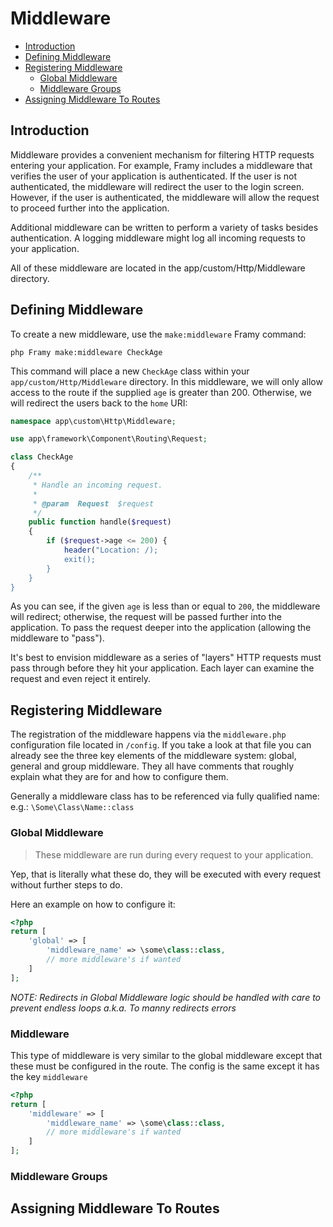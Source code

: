 # Middleware

- [Introduction](#introduction)
- [Defining Middleware](#defining-middleware)
- [Registering Middleware](#registering-middleware)
    - [Global Middleware](#global-middleware)
    - [Middleware Groups](#middleware-groups)
- [Assigning Middleware To Routes](#assigning-middleware-to-routes)

## Introduction

Middleware provides a convenient mechanism for filtering HTTP requests entering your application. For example, Framy includes a middleware that verifies the user of your application is authenticated. If the user is not authenticated, the middleware will redirect the user to the login screen. However, if the user is authenticated, the middleware will allow the request to proceed further into the application.

Additional middleware can be written to perform a variety of tasks besides authentication.  A logging middleware might log all incoming requests to your application.

All of these middleware are located in the app/custom/Http/Middleware directory.

## Defining Middleware

To create a new middleware, use the `make:middleware` Framy command:

`php Framy make:middleware CheckAge`

This command will place a new `CheckAge` class within your `app/custom/Http/Middleware` directory. In this middleware, we will only allow access to the route if the supplied `age` is greater than 200. Otherwise, we will redirect the users back to the `home` URI:

```php
namespace app\custom\Http\Middleware;

use app\framework\Component\Routing\Request;

class CheckAge
{
    /**
     * Handle an incoming request.
     *
     * @param  Request  $request
     */
    public function handle($request)
    {
        if ($request->age <= 200) {
            header("Location: /);
            exit();
        }
    }
}
```

As you can see, if the given `age` is less than or equal to `200`, the middleware will redirect; otherwise, the request will be passed further into the application. To pass the request deeper into the application (allowing the middleware to "pass").

It's best to envision middleware as a series of "layers" HTTP requests must pass through before they hit your application. Each layer can examine the request and even reject it entirely.

## Registering Middleware

The registration of the middleware happens via the `middleware.php` configuration file located in `/config`. If you take a look at that file you can already see the three key elements of the middleware system: global, general and group middleware. They all have comments that roughly explain what they are for and how to configure them. 

Generally a middleware class has to be referenced via fully qualified name: e.g.: `\Some\Class\Name::class`

### Global Middleware
> These middleware are run during every request to your application.

Yep, that is literally what these do, they will be executed with every request without further steps to do.

Here an example on how to configure it:

```php
<?php
return [
    'global' => [
        'middleware_name' => \some\class::class,
        // more middleware's if wanted        
    ]
];
```

*NOTE: Redirects in Global Middleware logic should be handled with care to prevent endless loops a.k.a. To manny redirects errors*

### Middleware

This type of middleware is very similar to the global middleware except that these must be configured in the route. The config is the same except it has the key `middleware` 

```php
<?php
return [
    'middleware' => [
        'middleware_name' => \some\class::class,
        // more middleware's if wanted        
    ]
];
```

### Middleware Groups



## Assigning Middleware To Routes